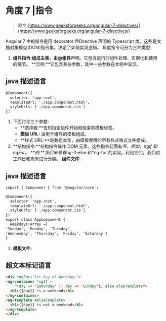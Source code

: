 # 角度 7 |指令

> 原文:[https://www.geeksforgeeks.org/angular-7-directives/](https://www.geeksforgeeks.org/angular-7-directives/)

Angular 7 中的指令是用 decorator @Directive 声明的 Typescript 类。这些是文档对象模型(DOM)指令集，决定了如何实现逻辑。
角度指令可分为三种类型:

1.  **组件指令:**组成主类，由**@组件**声明。它包含运行时组件处理、实例化和使用的细节。
    **示例:**它包含某些参数，其中一些参数在本例中显示。

## java 描述语言

```html
@Component({
  selector: 'app-root',
  templateUrl: './app.component.html',
  styleUrls: ['./app.component.css']
})
```

1.  下面讨论三个参数:
    *   **选择器:**告知指定组件开始和结束的模板标签。
    *   **模板 URL:** 由用于组件的模板组成。
    *   **样式 URL:**是数组类型，由模板使用的所有样式格式文件组成。
2.  **结构指令:**结构指令操作 DOM 元素。这些指令前面有*号。例如，*ngIf 和*ngFor。
    **例:**我们来看看*ng-if-else 和*ng-for 的实现。利用它们，我们对工作日和周末进行分类。
    **组件文件:**

## java 描述语言

```html
import { Component } from '@angular/core';

@Component({
  selector: 'app-root',
  templateUrl: './app.component.html',
  styleUrls: ['./app.component.css']
})
export class AppComponent {
  Weekdays:Array =[
'Sunday', 'Monday', 'Tuesday',
'Wednesday', 'Thursday', 'Friday', 'Saturday']
}
```

1.  **模板文件:**

## 超文本标记语言

```html
<div *ngFor="let day of Weekdays">
<ng-container *ngIf =
    "(day == 'Saturday' || day == 'Sunday'); else elseTemplate">
  <h1>{{day}} is a weekend</h1>
</ng-container>
<ng-template #elseTemplate>
  <h1>{{day}} is not a weekend</h1>
</ng-template>
</div>
```